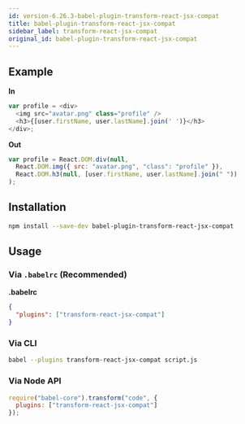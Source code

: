 ```yaml
---
id: version-6.26.3-babel-plugin-transform-react-jsx-compat
title: babel-plugin-transform-react-jsx-compat
sidebar_label: transform-react-jsx-compat
original_id: babel-plugin-transform-react-jsx-compat
---
```


## Example

**In**

```javascript
var profile = <div>
  <img src="avatar.png" class="profile" />
  <h3>{[user.firstName, user.lastName].join(' ')}</h3>
</div>;
```

**Out**

```javascript
var profile = React.DOM.div(null,
  React.DOM.img({ src: "avatar.png", "class": "profile" }),
  React.DOM.h3(null, [user.firstName, user.lastName].join(" "))
);
```

## Installation

```sh
npm install --save-dev babel-plugin-transform-react-jsx-compat
```

## Usage

### Via `.babelrc` (Recommended)

**.babelrc**

```json
{
  "plugins": ["transform-react-jsx-compat"]
}
```

### Via CLI

```sh
babel --plugins transform-react-jsx-compat script.js
```

### Via Node API

```javascript
require("babel-core").transform("code", {
  plugins: ["transform-react-jsx-compat"]
});
```


